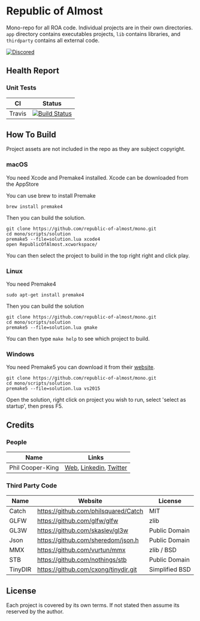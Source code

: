 # Republic of Almost

Mono-repo for all ROA code. Individual projects are in their own directories. `app` directory contains executables projects, `lib` contains libraries, and `thirdparty` contains all external code.

[![Discored](https://img.shields.io/badge/Discord-Republic_Of_Almost-green.svg?style=flat)](https://discord.gg/DU3s4fS)

## Health Report


### Unit Tests

CI          | Status
------------|--------
Travis      | [![Build Status](https://travis-ci.org/republic-of-almost/mono.svg?branch=master)](https://travis-ci.org/republic-of-almost/mono)


## How To Build

Project assets are not included in the repo as they are subject copyright.

### macOS

  You need Xcode and Premake4 installed. Xcode can be downloaded from the AppStore

  You can use brew to install Premake

  ```
  brew install premake4
  ```

  Then you can build the solution.

  ```
  git clone https://github.com/republic-of-almost/mono.git
  cd mono/scripts/solution
  premake5 --file=solution.lua xcode4
  open RepublicOfAlmost.xcworkspace/
  ```

  You can then select the project to build in the top right right and click play.

### Linux

  You need Premake4

  ```
  sudo apt-get install premake4
  ```

  Then you can build the solution

  ```
  git clone https://github.com/republic-of-almost/mono.git
  cd mono/scripts/solution
  premake5 --file=solution.lua gmake
  ```

  You can then type `make help` to see which project to build.

### Windows

  You need Premake5 you can download it from their [website](https://premake.github.io/).

  ```
  git clone https://github.com/republic-of-almost/mono.git
  cd mono/scripts/solution
  premake5 --file=solution.lua vs2015
  ```

  Open the solution, right click on project you wish to run, select 'select as startup', then press F5.

## Credits

### People

Name                  | Links
----------------------|----------------------------
Phil Cooper-King      | [Web](http://www.cooperking.net), [Linkedin](https://www.linkedin.com/in/philcooperking/), [Twitter](https://twitter.com/rep_of_a)

### Third Party Code

Name     | Website                                       | License
---------|-----------------------------------------------|--------
Catch    | https://github.com/philsquared/Catch          | MIT
GLFW     | https://github.com/glfw/glfw                  | zlib
GL3W     | https://github.com/skaslev/gl3w               | Public Domain
Json     | https://github.com/sheredom/json.h            | Public Domain
MMX      | https://github.com/vurtun/mmx                 | zlib / BSD
STB      | https://github.com/nothings/stb               | Public Domain
TinyDIR  | https://github.com/cxong/tinydir.git          | Simplified BSD


## License

Each project is covered by its own terms. If not stated then assume its reserved by the author.
